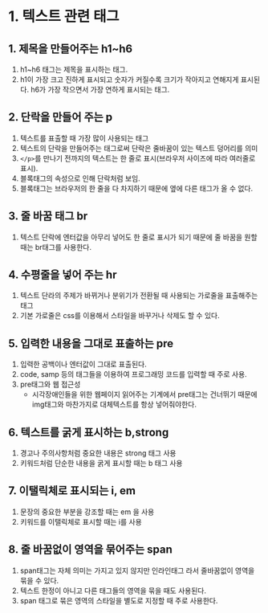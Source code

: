 # 1. 텍스트 관련 태그
## 1. 제목을 만들어주는 h1~h6
1. h1~h6 태그는 제목을 표시하는 태그.
2. h1이 가장 크고 진하게 표시되고 숫자가 커질수록 크기가 작아지고 연해지게 표시된다. h6가 가장 작으면서 가장 연하게 표시되는 태그.

## 2. 단락을 만들어 주는 p
1. 텍스트를 표출할 때 가장 많이 사용되는 태그
2. 텍스트의 단락을 만들어주는 태그로써 단락은 줄바꿈이 있는 텍스트 덩어리를 의미
3. ```</p>```를 만나기 전까지의 텍스트는 한 줄로 표시(브라우저 사이즈에 따라 여러줄로 표시).
4. 블록태그의 속성으로 인해 단락처럼 보임.
5. 블록태그는 브라우저의 한 줄을 다 차지하기 때문에 옆에 다른 태그가 올 수 없다.

## 3. 줄 바꿈 태그 br
1. 텍스트 단락에 엔터값을 아무리 넣어도 한 줄로 표시가 되기 때문에 줄 바꿈을 원할 때는 br태그를 사용한다.

## 4. 수평줄을 넣어 주는 hr
1. 텍스트 단라의 주제가 바뀌거나 분위기가 전환될 때 사용되는 가로줄을 표출해주는 태그
2. 기본 가로줄은 css를 이용해서 스타일을 바꾸거나 삭제도 할 수 있다.

## 5. 입력한 내용을 그대로 표출하는 pre
1. 입력한 공백이나 엔터값이 그대로 표출된다.
2. code, samp 등의 태그들을 이용하여 프로그래밍 코드를 입력할 때 주로 사용.
3. pre태그와 웹 접근성
    - 시각장애인들을 위한 웹페이지 읽어주는 기계에서 pre태그는 건너뛰기 때문에 img태그와 마찬가지로 대체텍스트를 항상 넣어줘야한다.

## 6. 텍스트를 굵게 표시하는 b,strong
1. 경고나 주의사항처럼 중요한 내용은 strong 태그 사용
2. 키워드처럼 단순한 내용을 굵게 표시할 때는 b 태그 사용

## 7. 이탤릭체로 표시되는 i, em 
1. 문장의 중요한 부분을 강조할 때는 em 을 사용
2. 키워드를 이탤릭체로 표시할 때는 i를 사용

## 8. 줄 바꿈없이 영역을 묶어주는 span
1. span태그는 자체 의미는 가지고 있지 않지만 인라인태그 라서 줄바꿈없이 영역을 묶을 수 있다.
2. 텍스트 한정이 아니고 다른 태그들의 영역을 묶을 때도 사용된다.
3. span 태그로 묶은 영역의 스타일을 별도로 지정할 때 주로 사용한다.
